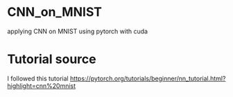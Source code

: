 # CNN_on_MNIST
applying CNN on MNIST using pytorch with cuda

# Tutorial source
I followed this tutorial
https://pytorch.org/tutorials/beginner/nn_tutorial.html?highlight=cnn%20mnist